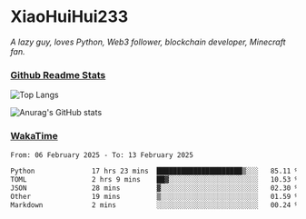 # XiaoHuiHui233

*A lazy guy, loves Python, Web3 follower, blockchain developer, Minecraft fan.*

### [Github Readme Stats](https://github.com/anuraghazra/github-readme-stats)

![Top Langs](https://github-readme-stats.vercel.app/api/top-langs/?username=XiaoHuiHui233&layout=compact&theme=github_dark)

![Anurag's GitHub stats](https://github-readme-stats.vercel.app/api?username=XiaoHuiHui233&show_icons=true&theme=github_dark)

### [WakaTime](https://wakatime.com)

<!--START_SECTION:waka-->

```txt
From: 06 February 2025 - To: 13 February 2025

Python              17 hrs 23 mins  █████████████████████▒░░░   85.11 %
TOML                2 hrs 9 mins    ██▓░░░░░░░░░░░░░░░░░░░░░░   10.53 %
JSON                28 mins         ▓░░░░░░░░░░░░░░░░░░░░░░░░   02.30 %
Other               19 mins         ▒░░░░░░░░░░░░░░░░░░░░░░░░   01.59 %
Markdown            2 mins          ░░░░░░░░░░░░░░░░░░░░░░░░░   00.24 %
```

<!--END_SECTION:waka-->
